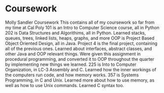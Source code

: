 # Coursework
Molly Sandler Coursework
This contains all of my coursework so far from my time at Cal Poly
101 is an Intro to Computer Science course, all in Python
202 is Data Structures and Algorithims, all in Python. Learned stacks, queues, trees, linked lists, heaps, graphs, and more
OOP is Project Based Object Oriented Design, all in Java. Project 4 is the final project, containing all of the previous ones. Learned about interfaces, abstract classes, and other Java and OOP relevant things. Were given this assignment in procedural programming, and converted it to OOP throughout the quarter by implementing new things we learned. 
225 is Into to Computer Organization, in LC-3 Assembly and C. Learned how the inner workings of the computers run code, and how memory works. 
357 is Systems Programming, in C and Unix. Learned more about how to use memory, as well as how to use Unix commands. Learned C syntax too. 
